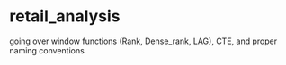 # retail_analysis
going over window functions (Rank, Dense_rank, LAG), CTE, and proper naming conventions
